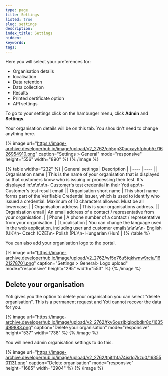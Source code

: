 ```yaml
---
type: page
title: Settings
listed: true
slug: settings
description: 
index_title: Settings
hidden: 
keywords: 
tags: 
---
```


Here you will select your preferences for:

- Organisation details
- localisation 
- Data retention
- Data collection
- Results
- Printed certificate option
- API settings

To go to your settings click on the hamburger menu, click **Admin** and **Settings**.

Your organisation details will be on this tab. You shouldn't need to change anything here.

{% image url="https://image-archive.developerhub.io/image/upload/v2_2762/oh5gp30ucxayhfphub5z/1626954910.png" caption="Settings &gt; General" mode="responsive" height="556" width="890" %}
{% /image %}

{% table widths="232" %}
| General settings | Description | 
| ---- | ---- | 
| Organisation name | This is the name of your organisation that is displayed so that customers know who is issuing or processing their test. It's displayed in:\n\n\n\n- Customer's test credential in their Yoti app\n- Customer's test result email | 
| Organisation short name | This short name forms part of the Verifiable Credential Issuer, which is used to identify who issued a credential. Maximum of 10 characters allowed. Must be all lowercase. | 
| Organisation address | This is your organisations address. | 
| Organisation email | An email address of a contact / representative from your organisation. | 
| Phone | A phone number of a contact / representative from your organisation. | 
| Localisation | You can change the language used in the web application, including user and customer emails:\n\n\n\n- English (UK)\n- Czech (CZE)\n- Polish (PL)\n- Hungarian (Hun) | 
{% /table %}

You can also add your organisation logo to the portal.

{% image url="https://image-archive.developerhub.io/image/upload/v2_2762/wf5q76u5tqkiwnw9rciu/1621278701.png" caption="Settings &gt; General&gt; Logo upload" mode="responsive" height="295" width="553" %}
{% /image %}

## Delete your organisation

Yoti gives you the option to delete your organisation you can select "delete organisation". This is a permanent request and Yoti cannot recover the data for you.

{% image url="https://image-archive.developerhub.io/image/upload/v2_2762/fky6ouziblglpdbdkr8o/1635499883.png" caption="Delete your organisation" mode="responsive" height="537" width="738" %}
{% /image %}

You will need admin organisation settings to do this.

{% image url="https://image-archive.developerhub.io/image/upload/v2_2762/tnjtrhfa74isrlq7kzu0/1635501131.png" caption="Delete organisation" mode="responsive" height="1685" width="2904" %}
{% /image %}